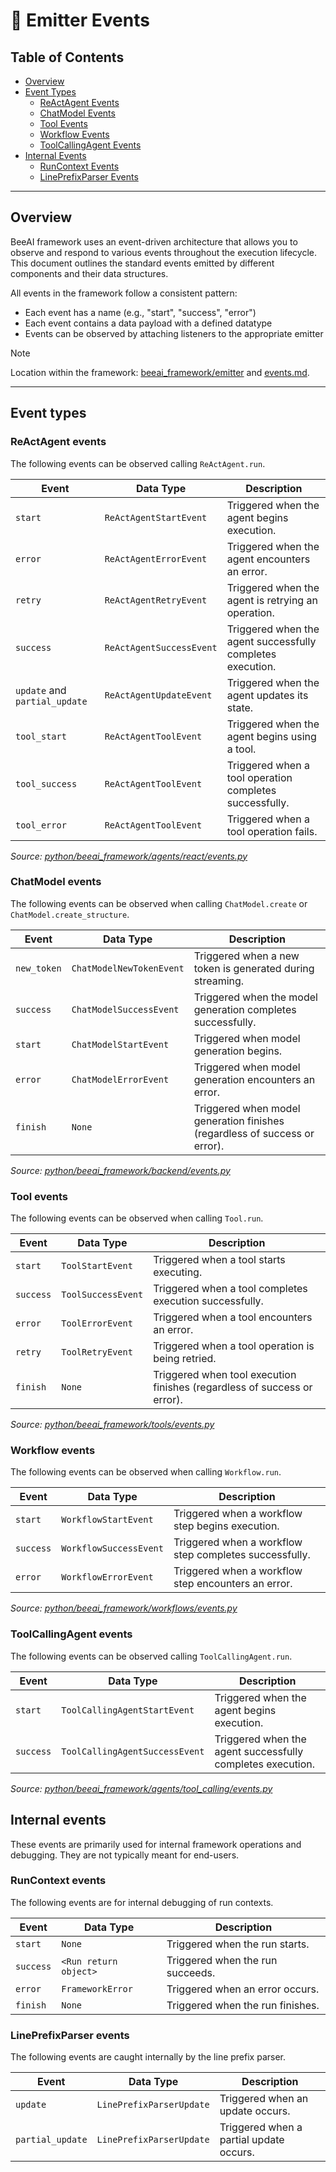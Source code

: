 # 📡 Emitter Events

<!-- TOC -->
## Table of Contents
- [Overview](#overview)
- [Event Types](#event-types)
    - [ReActAgent Events](#reactagent-events)
    - [ChatModel Events](#chatmodel-events)
    - [Tool Events](#tool-events)
    - [Workflow Events](#workflow-events)
    - [ToolCallingAgent Events](#toolcallingagent-events)
- [Internal Events](#internal-events)
    - [RunContext Events](#runcontext-events)
    - [LinePrefixParser Events](#lineprefixparser-events)
<!-- /TOC -->

---

## Overview

BeeAI framework uses an event-driven architecture that allows you to observe and respond to various events throughout the execution lifecycle. This document outlines the standard events emitted by different components and their data structures.

All events in the framework follow a consistent pattern:
* Each event has a name (e.g., "start", "success", "error")
* Each event contains a data payload with a defined datatype
* Events can be observed by attaching listeners to the appropriate emitter

> [!NOTE]
> 
> Location within the framework: [beeai_framework/emitter](/python/beeai_framework/emitter) and [events.md](/python/docs/events.md).

---

## Event types

### ReActAgent events

The following events can be observed calling `ReActAgent.run`.


| Event                         | Data Type                | Description                                                |
|-------------------------------|--------------------------|------------------------------------------------------------|
| `start`                       | `ReActAgentStartEvent`   | Triggered when the agent begins execution.                 |
| `error`                       | `ReActAgentErrorEvent`   | Triggered when the agent encounters an error.              |
| `retry`                       | `ReActAgentRetryEvent`   | Triggered when the agent is retrying an operation.         |
| `success`                     | `ReActAgentSuccessEvent` | Triggered when the agent successfully completes execution. |
| `update` and `partial_update` | `ReActAgentUpdateEvent`  | Triggered when the agent updates its state.                |
| `tool_start`                  | `ReActAgentToolEvent`    | Triggered when the agent begins using a tool.              |
| `tool_success`                | `ReActAgentToolEvent`    | Triggered when a tool operation completes successfully.    |
| `tool_error`                  | `ReActAgentToolEvent`    | Triggered when a tool operation fails.                     |

_Source: [python/beeai_framework/agents/react/events.py](/python/beeai_framework/agents/react/events.py)_


### ChatModel events

The following events can be observed when calling `ChatModel.create` or `ChatModel.create_structure`.

| Event        | Data Type                | Description                                                                |
|--------------|--------------------------|----------------------------------------------------------------------------|
| `new_token`  | `ChatModelNewTokenEvent` | Triggered when a new token is generated during streaming.                  |
| `success`    | `ChatModelSuccessEvent`  | Triggered when the model generation completes successfully.                |
| `start`      | `ChatModelStartEvent`    | Triggered when model generation begins.                                    |
| `error`      | `ChatModelErrorEvent`    | Triggered when model generation encounters an error.                       |
| `finish`     | `None`                   | Triggered when model generation finishes (regardless of success or error). |

_Source: [python/beeai_framework/backend/events.py](/python/beeai_framework/backend/events.py)_

### Tool events

The following events can be observed when calling `Tool.run`.

| Event     | Data Type          | Description                                                              |
|-----------|--------------------|--------------------------------------------------------------------------|
| `start`   | `ToolStartEvent`   | Triggered when a tool starts executing.                                  |
| `success` | `ToolSuccessEvent` | Triggered when a tool completes execution successfully.                  |
| `error`   | `ToolErrorEvent`   | Triggered when a tool encounters an error.                               |
| `retry`   | `ToolRetryEvent`   | Triggered when a tool operation is being retried.                        |
| `finish`  | `None`             | Triggered when tool execution finishes (regardless of success or error). |

_Source: [python/beeai_framework/tools/events.py](/python/beeai_framework/tools/events.py)_

### Workflow events

The following events can be observed when calling `Workflow.run`.

| Event     | Data Type              | Description                                            |
|-----------|------------------------|--------------------------------------------------------|
| `start`   | `WorkflowStartEvent`   | Triggered when a workflow step begins execution.       |
| `success` | `WorkflowSuccessEvent` | Triggered when a workflow step completes successfully. |
| `error`   | `WorkflowErrorEvent`   | Triggered when a workflow step encounters an error.    |

_Source: [python/beeai_framework/workflows/events.py](/python/beeai_framework/workflows/events.py)_

### ToolCallingAgent events

The following events can be observed calling `ToolCallingAgent.run`.


| Event     | Data Type                      | Description                                                |
|-----------|--------------------------------|------------------------------------------------------------|
| `start`   | `ToolCallingAgentStartEvent`   | Triggered when the agent begins execution.                 |
| `success` | `ToolCallingAgentSuccessEvent` | Triggered when the agent successfully completes execution. |

_Source: [python/beeai_framework/agents/tool_calling/events.py](/python/beeai_framework/agents/tool_calling/events.py)_


## Internal events

These events are primarily used for internal framework operations and debugging. They are not typically meant for end-users.

### RunContext events

The following events are for internal debugging of run contexts.

| Event     | Data Type             | Description                      |
|-----------|-----------------------|----------------------------------|
| `start`   | `None`                | Triggered when the run starts.   |
| `success` | `<Run return object>` | Triggered when the run succeeds. |
| `error`   | `FrameworkError`      | Triggered when an error occurs.  |
| `finish`  | `None`                | Triggered when the run finishes. |

### LinePrefixParser events

The following events are caught internally by the line prefix parser.

| Event            | Data Type                | Description                             |
|------------------|--------------------------|-----------------------------------------|
| `update`         | `LinePrefixParserUpdate` | Triggered when an update occurs.        |
| `partial_update` | `LinePrefixParserUpdate` | Triggered when a partial update occurs. |